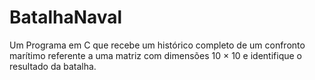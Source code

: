 # BatalhaNaval
Um Programa em C que recebe um histórico completo de um confronto marítimo referente a uma matriz com dimensões 10 × 10 e identifique o resultado da batalha.
